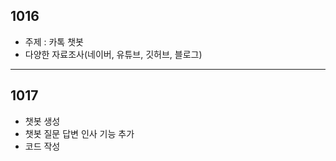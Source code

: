 ## 1016
* 주제 : 카톡 챗봇
* 다양한 자료조사(네이버, 유튜브, 깃허브, 블로그)

---
## 1017
* 챗봇 생성
* 챗봇 질문 답변 인사 기능 추가
* 코드 작성